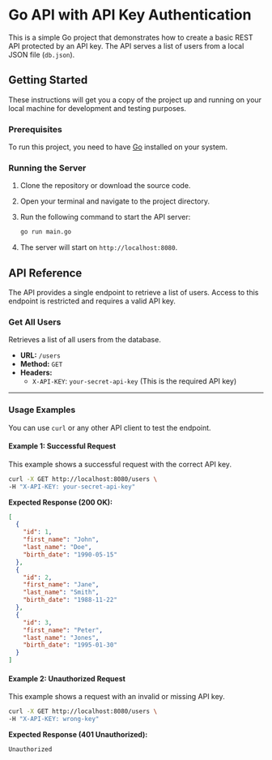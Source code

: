 # Go API with API Key Authentication

This is a simple Go project that demonstrates how to create a basic REST API protected by an API key. The API serves a list of users from a local JSON file (`db.json`).

## Getting Started

These instructions will get you a copy of the project up and running on your local machine for development and testing purposes.

### Prerequisites

To run this project, you need to have [Go](https://golang.org/doc/install) installed on your system.

### Running the Server

1.  Clone the repository or download the source code.
2.  Open your terminal and navigate to the project directory.
3.  Run the following command to start the API server:

    ```bash
    go run main.go
    ```

4.  The server will start on `http://localhost:8080`.

## API Reference

The API provides a single endpoint to retrieve a list of users. Access to this endpoint is restricted and requires a valid API key.

### Get All Users

Retrieves a list of all users from the database.

*   **URL:** `/users`
*   **Method:** `GET`
*   **Headers:**
    *   `X-API-KEY`: `your-secret-api-key` (This is the required API key)

---

### Usage Examples

You can use `curl` or any other API client to test the endpoint.

#### Example 1: Successful Request

This example shows a successful request with the correct API key.

```bash
curl -X GET http://localhost:8080/users \
-H "X-API-KEY: your-secret-api-key"
```

**Expected Response (200 OK):**

```json
[
  {
    "id": 1,
    "first_name": "John",
    "last_name": "Doe",
    "birth_date": "1990-05-15"
  },
  {
    "id": 2,
    "first_name": "Jane",
    "last_name": "Smith",
    "birth_date": "1988-11-22"
  },
  {
    "id": 3,
    "first_name": "Peter",
    "last_name": "Jones",
    "birth_date": "1995-01-30"
  }
]
```

#### Example 2: Unauthorized Request

This example shows a request with an invalid or missing API key.

```bash
curl -X GET http://localhost:8080/users \
-H "X-API-KEY: wrong-key"
```

**Expected Response (401 Unauthorized):**

```
Unauthorized
